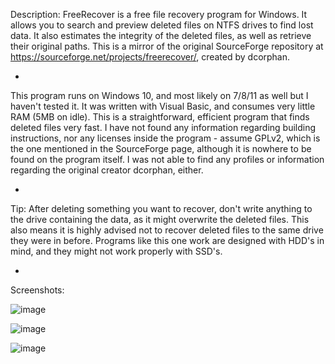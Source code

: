Description: FreeRecover is a free file recovery program for Windows. It allows you to search and preview deleted files on NTFS drives to find lost data. It also estimates the integrity of the deleted files, as well as retrieve their original paths. This is a mirror of the original SourceForge repository at https://sourceforge.net/projects/freerecover/, created by dcorphan.

-

This program runs on Windows 10, and most likely on 7/8/11 as well but I haven't tested it. It was written with Visual Basic, and consumes very little RAM (5MB on idle). This is a straightforward, efficient program that finds deleted files very fast. I have not found any information regarding building instructions, nor any licenses inside the program - assume GPLv2, which is the one mentioned in the SourceForge page, although it is nowhere to be found on the program itself. I was not able to find any profiles or information regarding the original creator dcorphan, either.

-

Tip: After deleting something you want to recover, don't write anything to the drive containing the data, as it might overwrite the deleted files. This also means it is highly advised not to recover deleted files to the same drive they were in before. Programs like this one work are designed with HDD's in mind, and they might not work properly with SSD's.

-

Screenshots:

![image](https://github.com/cyberhardt/FreeRecover/assets/107224222/2b5e955e-a7a2-490b-af26-1526011f5a0b)

![image](https://github.com/cyberhardt/FreeRecover/assets/107224222/3c0b6dbd-98e6-4a30-9a0d-ceda44a1c0b3)

![image](https://github.com/cyberhardt/FreeRecover/assets/107224222/5818e85c-1aec-433d-8673-defe265bdb75)

